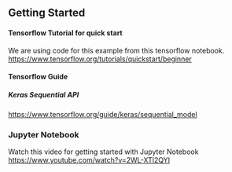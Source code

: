 ## Getting Started

#### Tensorflow Tutorial for quick start
We are using code for this example from this tensorflow notebook.
https://www.tensorflow.org/tutorials/quickstart/beginner

#### Tensorflow Guide

##### Keras Sequential API
https://www.tensorflow.org/guide/keras/sequential_model



### Jupyter Notebook
Watch this video for getting started with Jupyter Notebook
https://www.youtube.com/watch?v=2WL-XTl2QYI